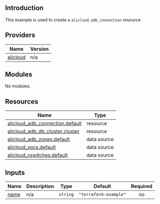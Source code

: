 <!-- BEGIN_TF_DOCS -->
## Introduction

This example is used to create a `alicloud_adb_connection` resource.

## Providers

| Name | Version |
|------|---------|
| <a name="provider_alicloud"></a> [alicloud](#provider\_alicloud) | n/a |

## Modules

No modules.

## Resources

| Name | Type |
|------|------|
| [alicloud_adb_connection.default](https://registry.terraform.io/providers/aliyun/alicloud/latest/docs/resources/adb_connection) | resource |
| [alicloud_adb_db_cluster.cluster](https://registry.terraform.io/providers/aliyun/alicloud/latest/docs/resources/adb_db_cluster) | resource |
| [alicloud_adb_zones.default](https://registry.terraform.io/providers/aliyun/alicloud/latest/docs/data-sources/adb_zones) | data source |
| [alicloud_vpcs.default](https://registry.terraform.io/providers/aliyun/alicloud/latest/docs/data-sources/vpcs) | data source |
| [alicloud_vswitches.default](https://registry.terraform.io/providers/aliyun/alicloud/latest/docs/data-sources/vswitches) | data source |

## Inputs

| Name | Description | Type | Default | Required |
|------|-------------|------|---------|:--------:|
| <a name="input_name"></a> [name](#input\_name) | n/a | `string` | `"terraform-example"` | no |
<!-- END_TF_DOCS -->    